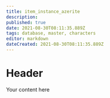 ```yaml
---
title: item_instance_azerite
description: 
published: true
date: 2021-08-30T08:11:35.889Z
tags: database, master, characters
editor: markdown
dateCreated: 2021-08-30T08:11:35.889Z
---
```


# Header
Your content here